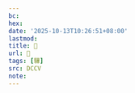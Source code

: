 ```yaml
---
bc:
hex:
date: '2025-10-13T10:26:51+08:00'
lastmod:
title: 􃳐
url: 􃳐
tags: [驆]
src: DCCV
note:
---
```

